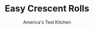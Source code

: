---
layout: ../../layouts/MarkdownPostLayout.astro
title: Easy Crescent Rolls
author: America's Test Kitchen
pubDate: 2023-03-15
description: "Most recipes for crescent rolls require a lot of tedious work to layer butter into the dough before baking. But there is an easier, faster version that yields rolls just as rich and buttery."
image_url: https://res.cloudinary.com/hksqkdlah/image/upload/ar_1:1,c_fill,dpr_2.0,f_auto,fl_lossy.progressive.strip_profile,g_faces:auto,q_auto:low,w_344/7006_sfs-butterhorns-277705
tags: ["Desserts or Baked Goods","Breads","Thanksgiving"]
calories: 2635
protein: 4
carbohydrates: 27
fats: 
fiber: 1
ingredients: ["7 tablespoons, unsalted butter, melted and cooled slightly, plus 1 tablespoon unsalted butter, softened","1/2 cup, half-and-half, heated to 110 degrees","1 tablespoon, instant or rapid-rise yeast","1/4 cup (1¾ ounces), sugar","2 large, eggs, 1 whole and 1 separated","2 1/2 cups (12½ ounces), all-purpose flour","1 1/4 teaspoons, salt","1 teaspoon, water"]
serves: 12
time: "1¼ hours, plus 2 hours rising"
instructions: ["Adjust oven rack to middle position and heat oven to 200 degrees. When oven reaches 200 degrees, shut oven off. Line baking sheet with parchment paper. Grease large bowl.","Whisk melted butter, half-and-half, yeast, and 1 teaspoon sugar in large liquid measuring cup until yeast dissolves, then whisk in 1 whole egg and 1 egg yolk. In bowl of standing mixer fitted with dough hook, mix flour, remaining sugar, and 1 teaspoon salt until combined. With mixer on low, add warm half-and-half mixture in steady stream and mix until dough comes together, about 1 minute. Increase speed to medium and mix until dough is smooth and comes away from sides of bowl, about 6 minutes. Turn dough out onto clean surface and knead to form smooth, round ball. Transfer dough to prepared bowl, cover with plastic, and place in warm oven. Let rise until doubled in size, about 1 hour.","Turn dough out onto lightly floured surface and roll into 12-inch circle. Spread softened butter over dough, sprinkle with remaining salt, and, following photos 1 and 2 (see \"How to Shape Crescent Rolls\" below), cut dough into 12 wedges, roll each wedge, and arrange (with pointed tip of dough underneath each roll) on prepared baking sheet. Cover loosely with plastic wrap and return to oven until doubled in size, about 1 hour. (At this point, rolls can be refrigerated for up to 24 hours.)","Remove rolls from oven and discard plastic wrap; heat oven to 350 degrees. Whisk remaining egg white and water in small bowl. Brush each roll twice with egg white mixture and bake until golden brown, about 20 minutes, rotating baking sheet halfway through cooking. Cool rolls on baking sheet 10 minutes. Serve. (Once completely cool, rolls can be stored in airtight container at room temperature for 2 days.)"]
nutrition: ["68 mg Potassium","66 mg Phosphorus","22 mg Calcium","1 mg Iron","9 mg Magnesium","146 mg Sodium","9 g Fat","2 mg Niacin (B3)","2 g Monounsaturated","55 mg Cholesterol","5 g Saturated","1 g Fiber","45 µg Folic acid","36 µg Folate (food)","4 g Sugars","20 g Water","27 g Carbs","113 µg Folate equivalent (total)","4 g Protein","87 µg Vitamin A","219 kcal Energy","4 g Sugars, added","2635 calories"]
notes: "A pizza cutter makes quick work of cutting the dough into wedges (see related Step by Step); alternately, you can use a chef’s knife or metal scraper."
---